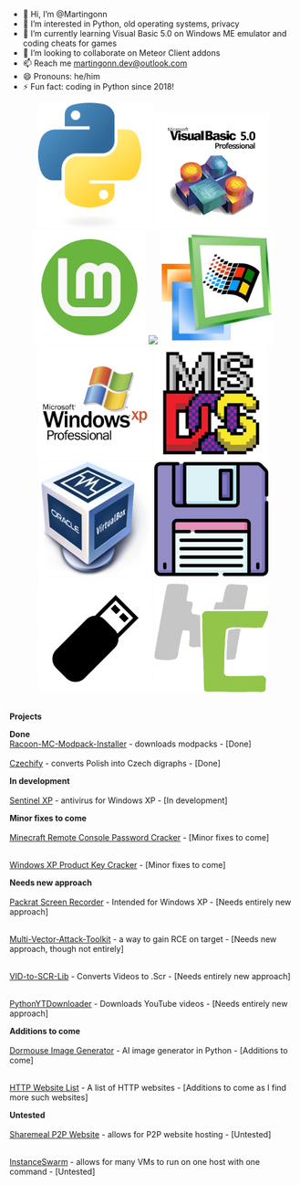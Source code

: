 - 👋 Hi, I’m @Martingonn
- 👀 I’m interested in Python, old operating systems, privacy
- 🌱 I’m currently learning Visual Basic 5.0 on Windows ME emulator and coding cheats for games
- 💞️ I’m looking to collaborate on Meteor Client addons
- 📫 Reach me martingonn.dev@outlook.com
- 😄 Pronouns: he/him
- ⚡ Fun fact: coding in Python since 2018!

<p align="center">
  <img src="./assets/Python.png" width="200" />
  <img src="./assets/VisualBasic.png" width="200" />
  <img src="./assets/LinuxMint.png" width="200" />
  <img src="./assets/KaliLinux.png" width="200" />
  <img src="./assets/WindowsME.png" width="200" />
  <img src="./assets/WindowsXP.png" width="200" />
  <img src="./assets/MSDOS.png" width="200" />
  <img src="./assets/VirtualBox.png" width="200" />
  <img src="./assets/Floppy.png" width="200" />
  <img src="./assets/USB.png" width="200" />
  <img src="./assets/MCreator.png" width="200" />
</p>


<br>__Projects__

**Done**
<br>[Racoon-MC-Modpack-Installer](https://github.com/Martingonn/Raccoon-MC-Modpack-Installer) - downloads modpacks - [Done]    
<br>[Czechify](https://github.com/Martingonn/Czechify) - converts Polish into Czech digraphs - [Done]


**In development**  
<br>[Sentinel XP](https://github.com/Martingonn/SentinelXP) - antivirus for Windows XP - [In development]  


**Minor fixes to come**  
<br>[Minecraft Remote Console Password Cracker](https://github.com/Martingonn/MinecraftRCONpasswordCracker) - [Minor fixes to come]   

<br>[Windows XP Product Key Cracker](https://github.com/Martingonn/WindowsXP-Product-Key-Cracker) - [Minor fixes to come]  


**Needs new approach**  
<br>[Packrat Screen Recorder](https://github.com/Martingonn/PackratScreenRecorder) - Intended for Windows XP - [Needs entirely new approach]  

<br>[Multi-Vector-Attack-Toolkit](https://github.com/Martingonn/Multi-Vector-Attack-Toolkit) - a way to gain RCE on target - [Needs new approach, though not entirely]  

<br>[VID-to-SCR-Lib](https://github.com/Martingonn/VID-to-SCR-Lib) - Converts Videos to .Scr - [Needs entirely new approach]  

<br>[PythonYTDownloader](https://github.com/Martingonn/PythonYTDownloader) - Downloads YouTube videos - [Needs entirely new approach]   



**Additions to come**  
<br>[Dormouse Image Generator](https://github.com/Martingonn/Dormouse-ImageGen) - AI image generator in Python - [Additions to come]  

<br>[HTTP Website List](https://github.com/Martingonn/HTTP-List) - A list of HTTP websites - [Additions to come as I find more such websites]  


**Untested**  
<br>[Sharemeal P2P Website](https://github.com/Martingonn/Sharemeal-P2P-Website) - allows for P2P website hosting - [Untested]  

<br>[InstanceSwarm](https://github.com/Martingonn/InstanceSwarm) - allows for many VMs to run on one host with one command - [Untested]



